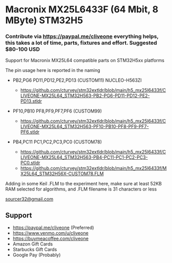 # Macronix MX25L6433F (64 Mbit, 8 MByte) STM32H5
### Contribute via   https://paypal.me/cliveone  everything helps, this takes a lot of time, parts, fixtures and effort. Suggested $80-100 USD

Support for Macronix MX25L64 compatible parts on STM32H5xx platforms

The pin usage here is reported in the naming

  *  PB2,PG6 PD11,PD12,PE2,PD13 (CUSTOM11) NUCLEO-H563ZI
     *  https://github.com/cturvey/stm32extldr/blob/main/h5_mx25l6433f/CLIVEONE-MX25L64_STM32H563-PB2-PG6-PD11-PD12-PE2-PD13.stldr

  *  PF10,PB10 PF8,PF9,PF7,PF6 (CUSTOM99)
     *  https://github.com/cturvey/stm32extldr/blob/main/h5_mx25l6433f/CLIVEONE-MX25L64_STM32H563-PF10-PB10-PF8-PF9-PF7-PF6.stldr

  *  PB4,PC11 PC1,PC2,PC3,PC0 (CUSTOM78)
     *  https://github.com/cturvey/stm32extldr/blob/main/h5_mx25l6433f/CLIVEONE-MX25L64_STM32H563-PB4-PC11-PC1-PC2-PC3-PC0.stldr
     *  https://github.com/cturvey/stm32extldr/blob/main/h5_mx25l6433f/MX25L64_STM32H56X-CUSTOM78.FLM

Adding in some Keil .FLM to the experiment here, make sure at least 52KB RAM selected for algorithms, and .FLM filename is 31 characters or less

 sourcer32@gmail.com

##  Support
 
  *  https://paypal.me/cliveone (Preferred)
  *  https://www.venmo.com/u/cliveone
  *  https://buymeacoffee.com/cliveone
  *  Amazon Gift Cards
  *  Starbucks Gift Cards
  *  Google Pay (Probably)
